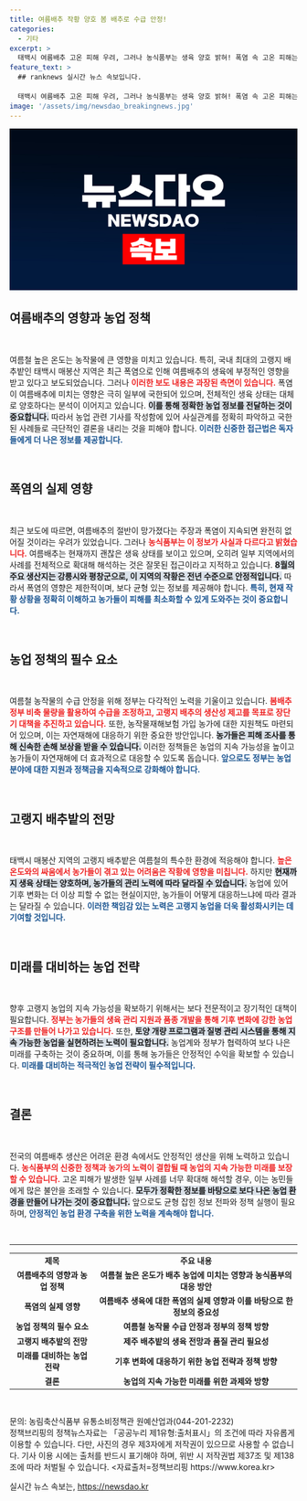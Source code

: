 ```yaml
---
title: 여름배추 작황 양호 봄 배추로 수급 안정!
categories:
  - 기타
excerpt: >
  태백시 여름배추 고온 피해 우려, 그러나 농식품부는 생육 양호 밝혀! 폭염 속 고온 피해는 극히 일부, 여름배추 작황은 예상보다 안정적! 클릭해 더 많은 사실 확인하자!
feature_text: >
  ## ranknews 실시간 뉴스 속보입니다.

  태백시 여름배추 고온 피해 우려, 그러나 농식품부는 생육 양호 밝혀! 폭염 속 고온 피해는 극히 일부, 여름배추 작황은 예상보다 안정적! 클릭해 더 많은 사실 확인하자!
image: '/assets/img/newsdao_breakingnews.jpg'
---
```


<p><img src="/assets/img/newsdao_breakingnews.jpg" alt="ranknews 속보" /></p>

<h2 data-ke-size="size26">여름배추의 영향과 농업 정책</h2>

<p data-ke-size="size16">&nbsp;</p>

<p>여름철 높은 온도는 농작물에 큰 영향을 미치고 있습니다. 특히, 국내 최대의 고랭지 배추밭인 태백시 매봉산 지역은 최근 폭염으로 인해 여름배추의 생육에 부정적인 영향을 받고 있다고 보도되었습니다. 그러나 <b><span style="color: #ee2323;">이러한 보도 내용은 과장된 측면이 있습니다.</span></b> 폭염이 여름배추에 미치는 영향은 극히 일부에 국한되어 있으며, 전체적인 생육 상태는 대체로 양호하다는 분석이 이어지고 있습니다. <b><span style="background-color: #21538527;">이를 통해 정확한 농업 정보를 전달하는 것이 중요합니다.</span></b> 따라서 농업 관련 기사를 작성함에 있어 사실관계를 정확히 파악하고 국한된 사례들로 극단적인 결론을 내리는 것을 피해야 합니다. <b><span style="color: #1a5490;">이러한 신중한 접근법은 독자들에게 더 나은 정보를 제공합니다.</span></b></p>

<p data-ke-size="size16">&nbsp;</p>

<h2 data-ke-size="size26">폭염의 실제 영향</h2>

<p data-ke-size="size16">&nbsp;</p>

<p>최근 보도에 따르면, 여름배추의 절반이 망가졌다는 주장과 폭염이 지속되면 완전히 없어질 것이라는 우려가 있었습니다. 그러나 <b><span style="color: #ee2323;">농식품부는 이 정보가 사실과 다르다고 밝혔습니다.</span></b> 여름배추는 현재까지 괜찮은 생육 상태를 보이고 있으며, 오히려 일부 지역에서의 사례를 전체적으로 확대해 해석하는 것은 잘못된 접근이라고 지적하고 있습니다. <b><span style="background-color: #21538527;">8월의 주요 생산지는 강릉시와 평창군으로, 이 지역의 작황은 전년 수준으로 안정적입니다.</span></b> 따라서 폭염의 영향은 제한적이며, 보다 균형 있는 정보를 제공해야 합니다. <b><span style="color: #1a5490;">특히, 현재 작황 상황을 정확히 이해하고 농가들이 피해를 최소화할 수 있게 도와주는 것이 중요합니다.</span></b></p>

<p data-ke-size="size16">&nbsp;</p>

<h2 data-ke-size="size26">농업 정책의 필수 요소</h2>

<p data-ke-size="size16">&nbsp;</p>

<p>여름철 농작물의 수급 안정을 위해 정부는 다각적인 노력을 기울이고 있습니다. <b><span style="color: #ee2323;">봄배추 정부 비축 물량을 활용하여 수급을 조정하고, 고랭지 배추의 생산성 제고를 목표로 장단기 대책을 추진하고 있습니다.</span></b> 또한, 농작물재해보험 가입 농가에 대한 지원책도 마련되어 있으며, 이는 자연재해에 대응하기 위한 중요한 방안입니다. <b><span style="background-color: #21538527;">농가들은 피해 조사를 통해 신속한 손해 보상을 받을 수 있습니다.</span></b> 이러한 정책들은 농업의 지속 가능성을 높이고 농가들이 자연재해에 더 효과적으로 대응할 수 있도록 돕습니다. <b><span style="color: #1a5490;">앞으로도 정부는 농업 분야에 대한 지원과 정책금을 지속적으로 강화해야 합니다.</span></b></p>

<p data-ke-size="size16">&nbsp;</p>

<h2 data-ke-size="size26">고랭지 배추밭의 전망</h2>

<p data-ke-size="size16">&nbsp;</p>

<p>태백시 매봉산 지역의 고랭지 배추밭은 여름철의 특수한 환경에 적응해야 합니다. <b><span style="color: #ee2323;">높은 온도와의 싸움에서 농가들이 겪고 있는 어려움은 작황에 영향을 미칩니다.</span></b> 하지만 <b><span style="background-color: #21538527;">현재까지 생육 상태는 양호하며, 농가들의 관리 노력에 따라 달라질 수 있습니다.</span></b> 농업에 있어 기후 변화는 더 이상 피할 수 없는 현실이지만, 농가들이 어떻게 대응하느냐에 따라 결과는 달라질 수 있습니다. <b><span style="color: #1a5490;">이러한 책임감 있는 노력은 고랭지 농업을 더욱 활성화시키는 데 기여할 것입니다.</span></b></p>

<p data-ke-size="size16">&nbsp;</p>

<h2 data-ke-size="size26">미래를 대비하는 농업 전략</h2>

<p data-ke-size="size16">&nbsp;</p>

<p>향후 고랭지 농업의 지속 가능성을 확보하기 위해서는 보다 전문적이고 장기적인 대책이 필요합니다. <b><span style="color: #ee2323;">정부는 농가들의 생육 관리 지원과 품종 개발을 통해 기후 변화에 강한 농업 구조를 만들어 나가고 있습니다.</span></b> 또한, <b><span style="background-color: #21538527;">토양 개량 프로그램과 질병 관리 시스템을 통해 지속 가능한 농업을 실현하려는 노력이 필요합니다.</span></b> 농업계와 정부가 협력하여 보다 나은 미래를 구축하는 것이 중요하며, 이를 통해 농가들은 안정적인 수익을 확보할 수 있습니다. <b><span style="color: #1a5490;">미래를 대비하는 적극적인 농업 전략이 필수적입니다.</span></b></p>

<p data-ke-size="size16">&nbsp;</p>

<h2 data-ke-size="size26">결론</h2>

<p data-ke-size="size16">&nbsp;</p>

<p>전국의 여름배추 생산은 어려운 환경 속에서도 안정적인 생산을 위해 노력하고 있습니다. <b><span style="color: #ee2323;">농식품부의 신중한 정책과 농가의 노력이 결합될 때 농업의 지속 가능한 미래를 보장할 수 있습니다.</span></b> 고온 피해가 발생한 일부 사례를 너무 확대해 해석할 경우, 이는 농민들에게 많은 불안을 초래할 수 있습니다. <b><span style="background-color: #21538527;">모두가 정확한 정보를 바탕으로 보다 나은 농업 환경을 만들어 나가는 것이 중요합니다.</span></b> 앞으로도 균형 잡힌 정보 전파와 정책 실행이 필요하며, <b><span style="color: #1a5490;">안정적인 농업 환경 구축을 위한 노력을 계속해야 합니다.</span></b></p>

<p data-ke-size="size16">&nbsp;</p>

<hr>

<table style="width: 100%;">
  <tr>
    <td style="text-align: center; height: 17px;"><b>제목</b></td>
    <td style="text-align: center; height: 17px;"><b>주요 내용</b></td>
  </tr>
  <tr>
    <td style="text-align: center; height: 17px;"><b>여름배추의 영향과 농업 정책</b></td>
    <td style="text-align: center; height: 17px;"><b>여름철 높은 온도가 배추 농업에 미치는 영향과 농식품부의 대응 방안</b></td>
  </tr>
  <tr>
    <td style="text-align: center; height: 17px;"><b>폭염의 실제 영향</b></td>
    <td style="text-align: center; height: 17px;"><b>여름배추 생육에 대한 폭염의 실제 영향과 이를 바탕으로 한 정보의 중요성</b></td>
  </tr>
  <tr>
    <td style="text-align: center; height: 17px;"><b>농업 정책의 필수 요소</b></td>
    <td style="text-align: center; height: 17px;"><b>여름철 농작물 수급 안정과 정부의 정책 방향</b></td>
  </tr>
  <tr>
    <td style="text-align: center; height: 17px;"><b>고랭지 배추밭의 전망</b></td>
    <td style="text-align: center; height: 17px;"><b>제주 배추밭의 생육 전망과 품질 관리 필요성</b></td>
  </tr>
  <tr>
    <td style="text-align: center; height: 17px;"><b>미래를 대비하는 농업 전략</b></td>
    <td style="text-align: center; height: 17px;"><b>기후 변화에 대응하기 위한 농업 전략과 정책 방향</b></td>
  </tr>
  <tr>
    <td style="text-align: center; height: 17px;"><b>결론</b></td>
    <td style="text-align: center; height: 17px;"><b>농업의 지속 가능한 미래를 위한 과제와 방향</b></td>
  </tr>
</table>

<p data-ke-size="size16">&nbsp;</p>

<p>문의: 농림축산식품부 유통소비정책관 원예산업과(044-201-2232)<br />
정책브리핑의 정책뉴스자료는 「공공누리 제1유형:출처표시」의 조건에 따라 자유롭게 이용할 수 있습니다. 다만, 사진의 경우 제3자에게 저작권이 있으므로 사용할 수 없습니다. 기사 이용 시에는 출처를 반드시 표기해야 하며, 위반 시 저작권법 제37조 및 제138조에 따라 처벌될 수 있습니다. &lt;자료출처=정책브리핑 https://www.korea.kr></p>
실시간 뉴스 속보는, <a href="https://newsdao.kr" rel="dofollow">https://newsdao.kr</a>


